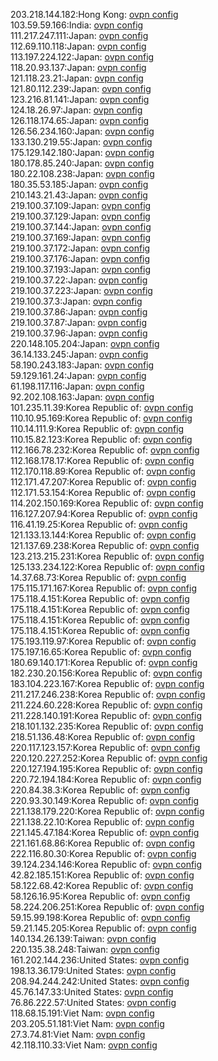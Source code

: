 203.218.144.182:Hong Kong: [ovpn config](vpn/203_218_144_182.ovpn)  
103.59.59.166:India: [ovpn config](vpn/103_59_59_166.ovpn)  
111.217.247.111:Japan: [ovpn config](vpn/111_217_247_111.ovpn)  
112.69.110.118:Japan: [ovpn config](vpn/112_69_110_118.ovpn)  
113.197.224.122:Japan: [ovpn config](vpn/113_197_224_122.ovpn)  
118.20.93.137:Japan: [ovpn config](vpn/118_20_93_137.ovpn)  
121.118.23.21:Japan: [ovpn config](vpn/121_118_23_21.ovpn)  
121.80.112.239:Japan: [ovpn config](vpn/121_80_112_239.ovpn)  
123.216.81.141:Japan: [ovpn config](vpn/123_216_81_141.ovpn)  
124.18.26.97:Japan: [ovpn config](vpn/124_18_26_97.ovpn)  
126.118.174.65:Japan: [ovpn config](vpn/126_118_174_65.ovpn)  
126.56.234.160:Japan: [ovpn config](vpn/126_56_234_160.ovpn)  
133.130.219.55:Japan: [ovpn config](vpn/133_130_219_55.ovpn)  
175.129.142.180:Japan: [ovpn config](vpn/175_129_142_180.ovpn)  
180.178.85.240:Japan: [ovpn config](vpn/180_178_85_240.ovpn)  
180.22.108.238:Japan: [ovpn config](vpn/180_22_108_238.ovpn)  
180.35.53.185:Japan: [ovpn config](vpn/180_35_53_185.ovpn)  
210.143.21.43:Japan: [ovpn config](vpn/210_143_21_43.ovpn)  
219.100.37.109:Japan: [ovpn config](vpn/219_100_37_109.ovpn)  
219.100.37.129:Japan: [ovpn config](vpn/219_100_37_129.ovpn)  
219.100.37.144:Japan: [ovpn config](vpn/219_100_37_144.ovpn)  
219.100.37.169:Japan: [ovpn config](vpn/219_100_37_169.ovpn)  
219.100.37.172:Japan: [ovpn config](vpn/219_100_37_172.ovpn)  
219.100.37.176:Japan: [ovpn config](vpn/219_100_37_176.ovpn)  
219.100.37.193:Japan: [ovpn config](vpn/219_100_37_193.ovpn)  
219.100.37.22:Japan: [ovpn config](vpn/219_100_37_22.ovpn)  
219.100.37.223:Japan: [ovpn config](vpn/219_100_37_223.ovpn)  
219.100.37.3:Japan: [ovpn config](vpn/219_100_37_3.ovpn)  
219.100.37.86:Japan: [ovpn config](vpn/219_100_37_86.ovpn)  
219.100.37.87:Japan: [ovpn config](vpn/219_100_37_87.ovpn)  
219.100.37.96:Japan: [ovpn config](vpn/219_100_37_96.ovpn)  
220.148.105.204:Japan: [ovpn config](vpn/220_148_105_204.ovpn)  
36.14.133.245:Japan: [ovpn config](vpn/36_14_133_245.ovpn)  
58.190.243.183:Japan: [ovpn config](vpn/58_190_243_183.ovpn)  
59.129.161.24:Japan: [ovpn config](vpn/59_129_161_24.ovpn)  
61.198.117.116:Japan: [ovpn config](vpn/61_198_117_116.ovpn)  
92.202.108.163:Japan: [ovpn config](vpn/92_202_108_163.ovpn)  
101.235.11.39:Korea Republic of: [ovpn config](vpn/101_235_11_39.ovpn)  
110.10.95.169:Korea Republic of: [ovpn config](vpn/110_10_95_169.ovpn)  
110.14.111.9:Korea Republic of: [ovpn config](vpn/110_14_111_9.ovpn)  
110.15.82.123:Korea Republic of: [ovpn config](vpn/110_15_82_123.ovpn)  
112.166.78.232:Korea Republic of: [ovpn config](vpn/112_166_78_232.ovpn)  
112.168.178.17:Korea Republic of: [ovpn config](vpn/112_168_178_17.ovpn)  
112.170.118.89:Korea Republic of: [ovpn config](vpn/112_170_118_89.ovpn)  
112.171.47.207:Korea Republic of: [ovpn config](vpn/112_171_47_207.ovpn)  
112.171.53.154:Korea Republic of: [ovpn config](vpn/112_171_53_154.ovpn)  
114.202.150.169:Korea Republic of: [ovpn config](vpn/114_202_150_169.ovpn)  
116.127.207.94:Korea Republic of: [ovpn config](vpn/116_127_207_94.ovpn)  
116.41.19.25:Korea Republic of: [ovpn config](vpn/116_41_19_25.ovpn)  
121.133.13.144:Korea Republic of: [ovpn config](vpn/121_133_13_144.ovpn)  
121.137.69.238:Korea Republic of: [ovpn config](vpn/121_137_69_238.ovpn)  
123.213.215.231:Korea Republic of: [ovpn config](vpn/123_213_215_231.ovpn)  
125.133.234.122:Korea Republic of: [ovpn config](vpn/125_133_234_122.ovpn)  
14.37.68.73:Korea Republic of: [ovpn config](vpn/14_37_68_73.ovpn)  
175.115.171.167:Korea Republic of: [ovpn config](vpn/175_115_171_167.ovpn)  
175.118.4.151:Korea Republic of: [ovpn config](vpn/175_118_4_151.ovpn)  
175.118.4.151:Korea Republic of: [ovpn config](vpn/175_118_4_151.ovpn)  
175.118.4.151:Korea Republic of: [ovpn config](vpn/175_118_4_151.ovpn)  
175.118.4.151:Korea Republic of: [ovpn config](vpn/175_118_4_151.ovpn)  
175.193.119.97:Korea Republic of: [ovpn config](vpn/175_193_119_97.ovpn)  
175.197.16.65:Korea Republic of: [ovpn config](vpn/175_197_16_65.ovpn)  
180.69.140.171:Korea Republic of: [ovpn config](vpn/180_69_140_171.ovpn)  
182.230.20.156:Korea Republic of: [ovpn config](vpn/182_230_20_156.ovpn)  
183.104.223.167:Korea Republic of: [ovpn config](vpn/183_104_223_167.ovpn)  
211.217.246.238:Korea Republic of: [ovpn config](vpn/211_217_246_238.ovpn)  
211.224.60.228:Korea Republic of: [ovpn config](vpn/211_224_60_228.ovpn)  
211.228.140.191:Korea Republic of: [ovpn config](vpn/211_228_140_191.ovpn)  
218.101.132.235:Korea Republic of: [ovpn config](vpn/218_101_132_235.ovpn)  
218.51.136.48:Korea Republic of: [ovpn config](vpn/218_51_136_48.ovpn)  
220.117.123.157:Korea Republic of: [ovpn config](vpn/220_117_123_157.ovpn)  
220.120.227.252:Korea Republic of: [ovpn config](vpn/220_120_227_252.ovpn)  
220.127.194.195:Korea Republic of: [ovpn config](vpn/220_127_194_195.ovpn)  
220.72.194.184:Korea Republic of: [ovpn config](vpn/220_72_194_184.ovpn)  
220.84.38.3:Korea Republic of: [ovpn config](vpn/220_84_38_3.ovpn)  
220.93.30.149:Korea Republic of: [ovpn config](vpn/220_93_30_149.ovpn)  
221.138.179.220:Korea Republic of: [ovpn config](vpn/221_138_179_220.ovpn)  
221.138.22.10:Korea Republic of: [ovpn config](vpn/221_138_22_10.ovpn)  
221.145.47.184:Korea Republic of: [ovpn config](vpn/221_145_47_184.ovpn)  
221.161.68.86:Korea Republic of: [ovpn config](vpn/221_161_68_86.ovpn)  
222.116.80.30:Korea Republic of: [ovpn config](vpn/222_116_80_30.ovpn)  
39.124.234.146:Korea Republic of: [ovpn config](vpn/39_124_234_146.ovpn)  
42.82.185.151:Korea Republic of: [ovpn config](vpn/42_82_185_151.ovpn)  
58.122.68.42:Korea Republic of: [ovpn config](vpn/58_122_68_42.ovpn)  
58.126.16.95:Korea Republic of: [ovpn config](vpn/58_126_16_95.ovpn)  
58.224.206.251:Korea Republic of: [ovpn config](vpn/58_224_206_251.ovpn)  
59.15.99.198:Korea Republic of: [ovpn config](vpn/59_15_99_198.ovpn)  
59.21.145.205:Korea Republic of: [ovpn config](vpn/59_21_145_205.ovpn)  
140.134.26.139:Taiwan: [ovpn config](vpn/140_134_26_139.ovpn)  
220.135.38.248:Taiwan: [ovpn config](vpn/220_135_38_248.ovpn)  
161.202.144.236:United States: [ovpn config](vpn/161_202_144_236.ovpn)  
198.13.36.179:United States: [ovpn config](vpn/198_13_36_179.ovpn)  
208.94.244.242:United States: [ovpn config](vpn/208_94_244_242.ovpn)  
45.76.147.33:United States: [ovpn config](vpn/45_76_147_33.ovpn)  
76.86.222.57:United States: [ovpn config](vpn/76_86_222_57.ovpn)  
118.68.15.191:Viet Nam: [ovpn config](vpn/118_68_15_191.ovpn)  
203.205.51.181:Viet Nam: [ovpn config](vpn/203_205_51_181.ovpn)  
27.3.74.81:Viet Nam: [ovpn config](vpn/27_3_74_81.ovpn)  
42.118.110.33:Viet Nam: [ovpn config](vpn/42_118_110_33.ovpn)  
